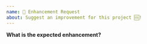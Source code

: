 ```yaml
---
name: 💅 Enhancement Request
about: Suggest an improvement for this project 🆒!
---
```


<!-- ⚠️ If you do not respect this template your issue will be closed. -->
<!-- ⚠️ Make sure to browse the opened and closed issues and confirm this idea does not exist in previous issues. -->

**What is the expected enhancement?**


